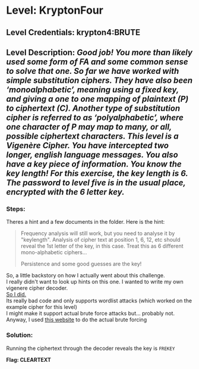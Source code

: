 # Level: KryptonFour
## Level Credentials: krypton4:BRUTE
## Level Description: *Good job! You more than likely used some form of FA and some common sense to solve that one. So far we have worked with simple substitution ciphers. They have also been ‘monoalphabetic’, meaning using a fixed key, and giving a one to one mapping of plaintext (P) to ciphertext (C). Another type of substitution cipher is referred to as ‘polyalphabetic’, where one character of P may map to many, or all, possible ciphertext characters. This level is a Vigenère Cipher. You have intercepted two longer, english language messages. You also have a key piece of information. You know the key length! For this exercise, the key length is 6. The password to level five is in the usual place, encrypted with the 6 letter key.*

### Steps:
Theres a hint and a few documents in the folder. Here is the hint:  
> Frequency analysis will still work, but you need to analyse it
> by "keylength".  Analysis of cipher text at position 1, 6, 12, etc
> should reveal the 1st letter of the key, in this case.  Treat this as
> 6 different mono-alphabetic ciphers...
>
> Persistence and some good guesses are the key!

So, a little backstory on how I actually went about this challenge.  
I really didn't want to look up hints on this one. I wanted to write my own vigenere cipher decoder.  
[So I did.](https://gist.github.com/Mili-NT/a7f19488cce063382c96110cb251688f)  
Its really bad code and only supports wordlist attacks (which worked on the example cipher for this level)  
I might make it support actual brute force attacks but... probably not.  
Anyway, I used [this website](https://www.boxentriq.com/code-breaking/vigenere-cipher) to do the actual brute forcing  
### Solution: 
Running the ciphertext through the decoder reveals the key is `FREKEY`

**Flag: CLEARTEXT**
